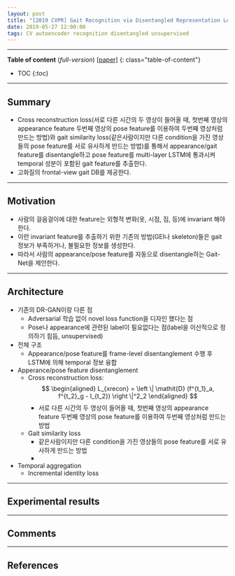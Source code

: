 ```yaml
---
layout: post
title: "[2019 CVPR] Gait Recognition via Disentangled Representation Learning (*incomplete*)"
date: 2019-05-27 12:00:00
tags: CV autoencoder recognition disentangled unsupervised
---
```


<!--more-->

---

**Table of content** (*full-version*)
[[paper]](https://arxiv.org/pdf/1904.04925.pdf)
{: class="table-of-content"}
* TOC
{:toc}

---

## Summary

- Cross reconstruction loss(서로 다른 시간의 두 영상이 들어올 때, 첫번째 영상의 appearance feature 두번째 영상의 pose feature를 이용하여 두번째 영상처럼 만드는 방법)와 gait similarity loss(같은사람이지만 다른 condition을 가진 영상들의 pose feature를 서로 유사하게 만드는 방법)를 통해서 appearance/gait feature를 disentangle하고 pose feature를 multi-layer LSTM에 통과시켜 temporal 성분이 포함된 gait feature를 추출한다.
- 고화질의 frontal-view gait DB를 제공한다.

---

## Motivation

- 사람의 걸음걸이에 대한 feature는 외형적 변화(옷, 시점, 짐, 등)에 invariant 해야한다.
- 이런 invariant feature를 추출하기 위한 기존의 방법(GEI나 skeleton)들은 gait 정보가 부족하거나, 불필요한 정보를 생성한다. 
- 따라서 사람의 appearance/pose feature를 자동으로 disentangle하는 Gait-Net을 제안한다.

---

## Architecture

- 기존의 DR-GAN이랑 다른 점
  - Adversarial 학습 없이 novel loss function을 디자인 했다는 점
  - Pose나 appearance에 관련된 label이 필요없다는 점(label을 이산적으로 정의하기 힘듬, unsupervised)
- 전체 구조
  - Appearance/pose feature를 frame-level disentanglement 수행 후 LSTM에 의해 temporal 정보 융합
- Apperance/pose feature disentanglement
  - Cross reconstruction loss:
$$
\begin{aligned}
L_{xrecon} = \left \| \mathit{D} (f^{t_1}_a, f^{t_2}_g - I_{t_2}) \right \|^2_2
\end{aligned}
$$
    - 서로 다른 시간의 두 영상이 들어올 때, 첫번째 영상의 appearance feature 두번째 영상의 pose feature를 이용하여 두번째 영상처럼 만드는 방법
  - Gait similarity loss
    - 같은사람이지만 다른 condition을 가진 영상들의 pose feature를 서로 유사하게 만드는 방법
    - 
- Temporal aggregation
  - Incremental identity loss

---
  
## Experimental results

---

## Comments

---

## References

